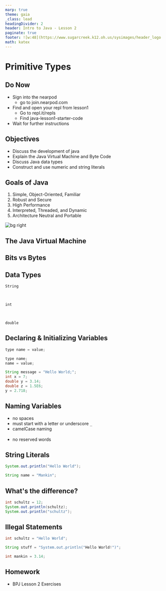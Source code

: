 ```yaml
---
marp: true
theme: gaia
_class: lead 
headingDivider: 2
header: Intro to Java - Lesson 2
paginate: true
footer: ![w:48](https://www.sugarcreek.k12.oh.us/sysimages/header_logo.png)
math: katex
---
```


# Primitive Types <!--fit-->

## Do Now

- Sign into the nearpod
  - go to join.nearpod.com
- Find and open your repl from lesson1
  - Go to repl.it/repls
  - Find java-lesson1-starter-code
- Wait for further instructions

## Objectives

- Discuss the development of java
- Explain the Java Virtual Machine and Byte Code
- Discuss Java data types
- Construct and use numeric and string literals

## Goals of Java

1. Simple, Object-Oriented, Familiar
2. Robust and Secure
3. High Performance
4. Interpreted, Threaded, and Dynamic
5. Architecture Neutral and Portable

![bg right](https://upload.wikimedia.org/wikipedia/commons/1/14/James_Gosling_2008.jpg)

## The Java Virtual Machine

## Bits vs Bytes
    
## Data Types

`String`

<br>

`int`

<br>

`double`

## Declaring & Initializing Variables

```java
type name = value;
```

```java
type name;
name = value;
```

```java
String message = "Hello World;";
int x = 7;
double y = 3.14;
double z = 1.5E6;
y = 2.718;
```

## Naming Variables

- no spaces
- must start with a letter or underscore `_`
- camelCase naming
<br><br>
- no reserved words

## String Literals

```java
System.out.println("Hello World");
```

```java
String name = "Mankin";
```

## What's the difference?

```java
int schultz = 12;
System.out.println(schultz);
System.out.println("schultz");
```

## Illegal Statements

```java
int schultz = "Hello World";
```

```java
String stuff = "System.out.println("Hello World!")";
```

```java
int mankin = 3.14;
```

## Homework

- BPJ Lesson 2 Exercises
